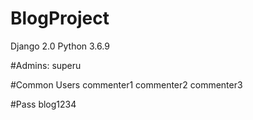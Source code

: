 # BlogProject
Django 2.0
Python 3.6.9

#Admins:
superu

#Common Users
commenter1
commenter2
commenter3

#Pass
blog1234
